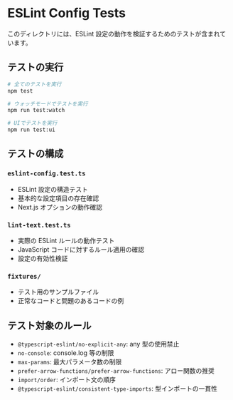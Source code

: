 # ESLint Config Tests

このディレクトリには、ESLint 設定の動作を検証するためのテストが含まれています。

## テストの実行

```bash
# 全てのテストを実行
npm test

# ウォッチモードでテストを実行
npm run test:watch

# UIでテストを実行
npm run test:ui
```

## テストの構成

### `eslint-config.test.ts`

- ESLint 設定の構造テスト
- 基本的な設定項目の存在確認
- Next.js オプションの動作確認

### `lint-text.test.ts`

- 実際の ESLint ルールの動作テスト
- JavaScript コードに対するルール適用の確認
- 設定の有効性検証

### `fixtures/`

- テスト用のサンプルファイル
- 正常なコードと問題のあるコードの例

## テスト対象のルール

- `@typescript-eslint/no-explicit-any`: any 型の使用禁止
- `no-console`: console.log 等の制限
- `max-params`: 最大パラメータ数の制限
- `prefer-arrow-functions/prefer-arrow-functions`: アロー関数の推奨
- `import/order`: インポート文の順序
- `@typescript-eslint/consistent-type-imports`: 型インポートの一貫性
